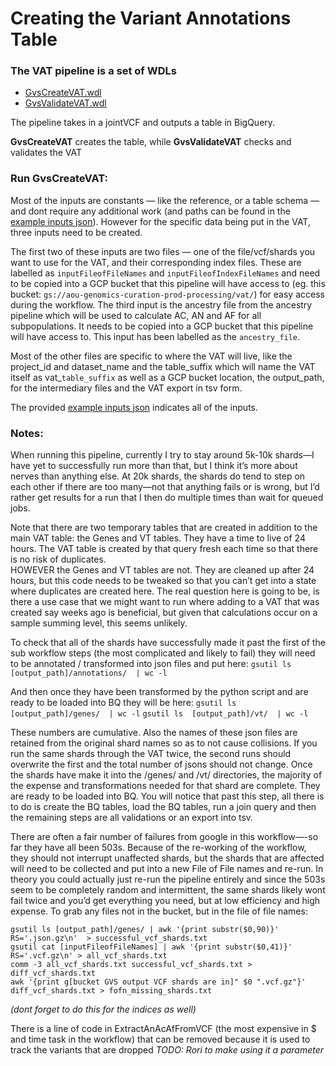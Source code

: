 # Creating the Variant Annotations Table

### The VAT pipeline is a set of WDLs
- [GvsCreateVAT.wdl](/scripts/variantstore/wdl/GvsCreateVAT.wdl)
- [GvsValidateVAT.wdl](/scripts/variantstore/variant_annotations_table/GvsValidateVAT.wdl)

The pipeline takes in a jointVCF and outputs a table in BigQuery.

**GvsCreateVAT** creates the table, while
**GvsValidateVAT** checks and validates the VAT


### Run GvsCreateVAT:

Most of the inputs are constants — like the reference, or a table schema — and dont require any additional work (and paths can be found in the [example inputs json](/scripts/variantstore/wdl/GvsCreateVAT.example.inputs.json)). However for the specific data being put in the VAT, three inputs need to be created.

The first two of these inputs are two files — one of the file/vcf/shards you want to use for the VAT, and their corresponding index files. These are labelled as `inputFileofFileNames` and `inputFileofIndexFileNames` and need to be copied into a GCP bucket that this pipeline will have access to (eg. this bucket: `gs://aou-genomics-curation-prod-processing/vat/`) for easy access during the workflow.
The third input is the ancestry file from the ancestry pipeline which will be used to calculate AC, AN and AF for all subpopulations. It needs to be copied into a GCP bucket that this pipeline will have access to. This input has been labelled as the `ancestry_file`.

Most of the other files are specific to where the VAT will live, like the project_id and dataset_name and the table_suffix which will name the VAT itself as vat_`table_suffix` as well as a GCP bucket location, the output_path, for the intermediary files and the VAT export in tsv form.

The provided [example inputs json](/scripts/variantstore/wdl/GvsCreateVAT.example.inputs.json) indicates all of the inputs.


### Notes:

When running this pipeline, currently I try to stay around 5k-10k shards—I have yet to successfully run more than that, but I think it’s more about nerves than anything else. At 20k shards, the shards do tend to step on each other if there are too many—not that anything fails or is wrong, but I’d rather get results for a run that I then do multiple times than wait for queued jobs.

Note that there are two temporary tables that are created in addition to the main VAT table: the Genes and VT tables. They have a time to live of 24 hours.
The VAT table is created by that query fresh each time so that there is no risk of duplicates.  
HOWEVER the Genes and VT tables are not. They are cleaned up after 24 hours, but this code needs to be tweaked so that you can’t get into a state where duplicates are created here. The real question here is going to be, is there a use case that we might want to run where adding to a VAT that was created say weeks ago is beneficial, but given that calculations occur on a sample summing level, this seems unlikely.


To check that all of the shards have successfully made it past the first of the sub workflow steps (the most complicated and likely to fail) they will need to be annotated / transformed into json files and put here:
`gsutil ls  [output_path]/annotations/  | wc -l`

And then once they have been transformed by the python script and are ready to be loaded into BQ they will be here:
`gsutil ls  [output_path]/genes/  | wc -l`
`gsutil ls  [output_path]/vt/  | wc -l`

These numbers are cumulative. Also the names of these json files are retained from the original shard names so as to not cause collisions. If you run the same shards through the VAT twice, the second runs should overwrite the first and the total number of jsons should not change.
Once the shards have make it into the /genes/ and /vt/ directories, the majority of the expense and transformations needed for that shard are complete.
They are ready to be loaded into BQ. You will notice that past this step, all there is to do is create the BQ tables, load the BQ tables, run a join query and then the remaining steps are all validations or an export into tsv.


There are often a fair number of failures from google in this workflow—-so far they have all been 503s. Because of the re-working of the workflow, they should not interrupt unaffected shards, but the shards that are affected will need to be collected and put into a new File of File names and re-run.
In theory you could actually just re-run the pipeline entirely and since the 503s seem to be completely random and intermittent, the same shards likely wont fail twice and you’d get everything you need, but at low efficiency and high expense.
To grab any files not in the bucket, but in the file of file names:

`gsutil ls [output_path]/genes/ | awk '{print substr($0,90)}' RS='.json.gz\n'  > successful_vcf_shards.txt`  
`gsutil cat [inputFileofFileNames] | awk '{print substr($0,41)}' RS='.vcf.gz\n' > all_vcf_shards.txt`  
`comm -3 all_vcf_shards.txt successful_vcf_shards.txt > diff_vcf_shards.txt`  
`awk '{print g[bucket GVS output VCF shards are in]" $0 ".vcf.gz"}' diff_vcf_shards.txt > fofn_missing_shards.txt`  

_(dont forget to do this for the indices as well)_




There is a line of code in ExtractAnAcAfFromVCF (the most expensive in $ and time task in the workflow) that can be removed because it is used to track the variants that are dropped _TODO: Rori to make using it a parameter_















